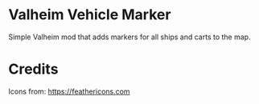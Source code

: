 # Valheim Vehicle Marker

Simple Valheim mod that adds markers for all ships and carts to the map.

# Credits
Icons from: https://feathericons.com
